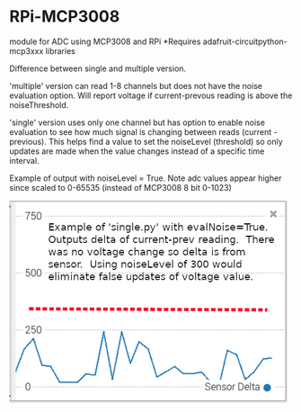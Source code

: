 # RPi-MCP3008
module for ADC using MCP3008 and RPi
*Requires adafruit-circuitpython-mcp3xxx libraries

Difference between single and multiple version.

'multiple' version can read 1-8 channels but does not have the noise evaluation option.  Will report voltage if current-prevous reading is above the noiseThreshold.

'single' version uses only one channel but has option to enable noise evaluation to see how much signal is changing between reads (current - previous).  This helps find a value to set the noiseLevel (threshold) so only updates are made when the value changes instead of a specific time interval.

Example of output with noiseLevel = True.  Note adc values appear higher since scaled to 0-65535 (instead of MCP3008 8 bit 0-1023)

![noise eval](/images/18650-raw-sensor-delta.jpg)
